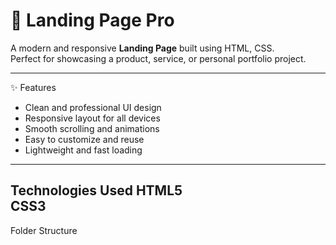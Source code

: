 # 🚀 Landing Page Pro

A modern and responsive **Landing Page** built using HTML, CSS.  
Perfect for showcasing a product, service, or personal portfolio project.

---

✨ Features
- Clean and professional UI design  
- Responsive layout for all devices  
- Smooth scrolling and animations  
- Easy to customize and reuse  
- Lightweight and fast loading

---

Technologies Used
HTML5  
CSS3
---

Folder Structure
